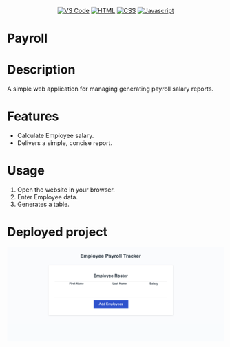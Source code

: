 <div align="center">

[![VS Code](https://img.shields.io/badge/IDE-VSCode-0078d7?style=plastic&logo=VisualStudioCode&logoWidth=10)](https://code.visualstudio.com/docs)
[![HTML](https://img.shields.io/badge/Language-HTML-e34c26?style=plastic&logo=HTML5&logoWidth=10)](https://www.w3schools.com/html/default.asp)
[![CSS](https://img.shields.io/badge/Language-CSS-039BE5?style=plastic&logo=css3&logoWidth=10&logoColor=039BE5
)](https://www.w3schools.com/css/)
[![Javascript](https://img.shields.io/badge/Language-JavaScript-f0db4f?style=plastic&logo=JavaScript&logoWidth=10)](https://www.w3schools.com/js/default.asp)

</div>

# Payroll

# Description
A simple web application for managing generating payroll salary reports.

# Features
- Calculate Employee salary.
- Delivers a simple, concise report.

# Usage
1. Open the website in your browser.
2. Enter Employee data.
3. Generates a table.

# Deployed project

[![payroll](assets/image.png)](https://uwttn.github.io/payroll/)

